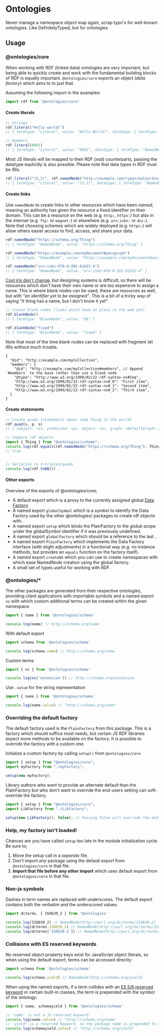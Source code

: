 # Ontologies
Never manage a namespace object map again, scrap typo's for well-known ontologies. Like DefinitelyTyped, but for ontologies.

## Usage

### @ontologies/core
When working with RDF (linked data) ontologies are very important, but being able to quickly create
and work with the fundamental building blocks of RDF is equally important. `@ontologies/core` exports
an object (_data factory_) which aims to to just that.

Assuming the following import in the examples:

```javascript 
import rdf from "@ontologies/core"
```

#### Create literals
```javascript
// Strings
rdf.literal("Hello world!") 
// { termType: "Literal", value: "Hello World!", datatype: { termType: "NamedNode", value: "http://www.w3.org/2001/XMLSchema#string" } }
```

```javascript
// Numbers
rdf.literal(9001) 
// { termType: "Literal", value: "9001", datatype: { termType: "NamedNode", value: "http://www.w3.org/2001/XMLSchema#integer" } }
```

Most JS literals will be mapped to their RDF (xsd) counterparts, passing the datatype explicitly is
also possible. Please note that data types in RDF must be IRIs.

```javascript
rdf.literal("(5,2)", rdf.namedNode("http://example.com/types/myCoordinate")) 
// { termType: "Literal", value: "(5,2)", datatype: { termType: "NamedNode", value: "http://example.com/types/myCoordinate" } }
```

#### Create links
Use `namedNode` to create links to other resources which have been _named_, meaning an authority has
given the resource a fixed identifier on their domain. This can be a resource on the web (e.g. 
`http:`, `https:`) but also in the internet (e.g. `ftp:` or `magnet:`) or elsewhere (e.g. `urn:isbn:`
or `doi:`). Note that choosing schemes which are widely deployed (e.g. `https:`) will allow others 
easier access to find, access, and share your data. 

```javascript
rdf.namedNode("https://schema.org/Thing") 
// { termType: "NamedNode", value: "https://schema.org/Thing" }

rdf.namedNode("https://example.com/myDocument#paragraph") 
// { termType: "NamedNode", value: "https://example.com/myDocument#paragraph" }

rdf.namedNode("urn:isbn:978-0-201-61622-4") 
// { termType: "NamedNode", value: "urn:isbn:978-0-201-61622-4" }
```

[Cool iris don't change](https://www.w3.org/Provider/Style/URI), but designing systems is difficult,
so there will be resources which don't have their own name or are too expensive to assign a name.
This is where blank nodes can be used, these are resources as well, but with _"an identifier yet to
be assigned"_. This is a bit of a tricky way of saying "it thing has a name, but I don't know it yet".

```javascript
// Create blank nodes (links which have no place in the web yet)
rdf.blankNode() 
// { termType: "BlankNode", value: "b0" }

rdf.blankNode("fixed") 
// { termType: "BlankNode", value: "fixed" }
```

Note that most of the time blank nodes can be replaced with fragment (`#`) IRIs without much trouble.

```json5
{
  "@id": "http://example.com/myCollection",
  "members": {
    "@id": "http://example.com/myCollection#members", // Append `#members` to the base rather than use a blank node
    "@type": "http://www.w3.org/1999/02/22-rdf-syntax-ns#Seq",
    "http://www.w3.org/1999/02/22-rdf-syntax-ns#_0": "First item",
    "http://www.w3.org/1999/02/22-rdf-syntax-ns#_1": "Second item",
    "http://www.w3.org/1999/02/22-rdf-syntax-ns#_2": "Third item",
  }
}
``` 

#### Create statements
```javascript
// Create quads (Statements about some thing in the world)
rdf.quad(s, p, o) 
// { subject: <s>, predicate: <p>, object: <o>, graph: <defaultGraph> }
```

```javascript
// Compare rdf objects
import { Thing } from "@ontologies/schema";
console.log(rdf.equals(rdf.namedNode("https://schema.org/Thing"), Thing)) 
// true


// Serialize to n-triples/quads
console.log(rdf.toNQ())
```

#### Other exports
Overview of the exports of @ontologies/core;

* A default export which is a proxy to the currently assigned global [Data Factory](http://rdf.js.org/data-model-spec/#datafactory-interface).
* A named export `globalSymbol` which is a symbol to identify the Data Factory
used by the other @ontologies/ packages to create rdf objects with.
* A named export `setup` which binds the PlainFactory to the global scope under the globalSymbol 
   identifier if it was previously undefined.
* A named export `globalFactory` which should be a reference to the last .
* A named export `PlainFactory` which implements the Data Factory interface (with slight adjustments)
   in a functional way (e.g. no instance methods, but provides an `equals` function on the factory itself). 
* A named export `createNS` which you can use to create namespaces with which ease NamedNode
    creation using the global factory.
* A small set of types useful for working with RDF.

### @ontologies/*
The other packages are generated from their respective ontologies, providing client applications with
importable symbols and a named export `ns` with which custom additional terms can be created within
the given namespace.

```javascript
import { name } from '@ontologies/schema'

console.log(name) // http://schema.org/name
```

With default export

```javascript
import schema from '@ontologies/schema'

console.log(schema.name) // http://schema.org/name
```

Custom terms

```javascript
import { ns } from '@ontologies/schema'

console.log(ns('extension')) // http://schema.org/extension
```

Use `.value` for the string representation

```javascript
import { name } from '@ontologies/schema'

console.log(name.value) // "http://schema.org/name"
```

### Overriding the default factory
The default factory used is the `PlainFactory` from this package. This is a factory which should
suffice most needs, but certain JS RDF libraries expect more methods to be available on the factory.
It is possible to override the factory with a custom one.

Initialize a custom factory by calling `setup()` from `@ontologies/core`

```javascript
import { setup } from "@ontologies/core";
import myFactory from "./myFactory";

setup(new myFactory);
```

Library authors who want to provide an alternate default than the PlainFactory but who don't want to
override the end-users setting can soft-override the factory;

```javascript
import { setup } from "@ontologies/core";
import LibFactory from "./LibFactory";

setup(new LibFactory(), false); // Passing false will override the default but not a user-set factory.
``` 

### Help, my factory isn't loaded!
Chances are you have called `setup` too late in the module initialization cycle. Be sure to;
1. Move the setup call in a _separate_ file.
2. Don't import _any_ package using the default export from `@ontologies/core` in that file.
3. **Import that file before any other import** which uses default export from `@ontologies/core` in that file.

### Non-js symbols
Dashes in term names are replaced with underscores. The default export contains both the verbatim
and the underscored values.

```javascript
import dcterms, { ISO639_2 } from '@ontologies'

console.log(ISO639_2) // NamedNode(http://purl.org/dc/terms/ISO639-2)
console.log(dcterms.ISO639_2) // NamedNode(http://purl.org/dc/terms/ISO639-2)
console.log(dcterms['ISO639-2']) // NamedNode(http://purl.org/dc/terms/ISO639-2)
```

### Collisions with ES reserved keywords
No reserved object property keys exist for JavaScript object literals, so when using the default
export, terms can be accessed directly:

```javascript
import schema from '@ontologies/schema'

console.log(schema.yield) // NamedNode(http://schema.org/yield)
```

When using the named exports, if a term collides with an [ES 5/6 reserved keyword](https://developer.mozilla.org/en-US/docs/Web/JavaScript/Reference/Lexical_grammar#Keywords)
or certain built-in classes, the term is prepended with the symbol of the ontology:

```javascript
import { name, schemayield } from '@ontologies/schema'

// 'name' is not a JS reserved keyword
console.log(name.value) // "http://schema.org/name"
// 'yield' is a reserved keyword, so the package name is prepended to the js identifier.
console.log(schemayield.value) // "http://schema.org/yield"
```
